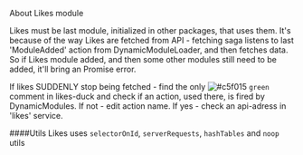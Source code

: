 About Likes module

Likes must be last module, initialized in other packages, that uses them. It's because of the way Likes are fetched from API - fetching saga listens to last 'ModuleAdded' action from DynamicModuleLoader, and then fetches data. So if Likes module added, and then some other modules still need to be added, it'll bring an Promise error. 

If likes SUDDENLY stop being fetched - find the only ![#c5f015](https://placehold.it/15/59ff00/000000?text=+) `green` comment in likes-duck and check if an action, used there, is fired by DynamicModules. If not - edit action name. If yes - check an api-adress in 'likes' service.

####Utils
Likes uses `selectorOnId`, `serverRequests`, `hashTables` and `noop` utils 